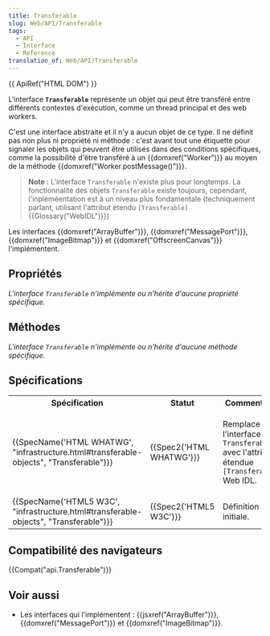 ```yaml
---
title: Transferable
slug: Web/API/Transferable
tags:
  - API
  - Interface
  - Reference
translation_of: Web/API/Transferable
---
```

{{ ApiRef("HTML DOM") }}

L'interface **`Transferable`** représente un objet qui peut être transféré entre différents contextes d'exécution, comme un thread principal et des web workers.

C'est une interface abstraite et il n'y a aucun objet de ce type. Il ne définit pas non plus ni propriété ni méthode : c'est avant tout une étiquette pour signaler les objets qui peuvent être utilisés dans des conditions spécifiques, comme la possibilité d'être transféré à un {{domxref("Worker")}} au moyen de la méthode {{domxref("Worker.postMessage()")}}.

> **Note :** L'interface `Transferable` n'existe plus pour longtemps. La fonctionnalité des objets `Transferable` existe toujours, cependant, l'inpléméentation est à un niveau plus fondamentale (techniquement parlant, utilisant l'attribut étendu `[Transferable]` {{Glossary("WebIDL")}})

Les interfaces {{domxref("ArrayBuffer")}}, {{domxref("MessagePort")}}, {{domxref("ImageBitmap")}} et {{domxref("OffscreenCanvas")}} l'implémentent.

## Propriétés

_L'interface_ _`Transferable`_ _n'implémente ou n'hérite d'aucune propriété spécifique._

## Méthodes

_L'interface_ _`Transferable`_ _n'implémente ou n'hérite d'aucune méthode spécifique._

## Spécifications

<table class="standard-table">
  <tbody>
    <tr>
      <th scope="col">Spécification</th>
      <th scope="col">Statut</th>
      <th scope="col">Commentaire</th>
    </tr>
    <tr>
      <td>
        {{SpecName('HTML WHATWG', "infrastructure.html#transferable-objects", "Transferable")}}
      </td>
      <td>{{Spec2('HTML WHATWG')}}</td>
      <td>
        <p>
          Remplace l'interface <code>Transferable</code> avec l'attribut étendue
          <code>[Transferable]</code> Web IDL.
        </p>
      </td>
    </tr>
    <tr>
      <td>
        {{SpecName('HTML5 W3C', "infrastructure.html#transferable-objects", "Transferable")}}
      </td>
      <td>{{Spec2('HTML5 W3C')}}</td>
      <td>Définition initiale.</td>
    </tr>
  </tbody>
</table>

## Compatibilité des navigateurs

{{Compat("api.Transferable")}}

## Voir aussi

- Les interfaces qui l'implémentent : {{jsxref("ArrayBuffer")}}, {{domxref("MessagePort")}} et {{domxref("ImageBitmap")}}.
